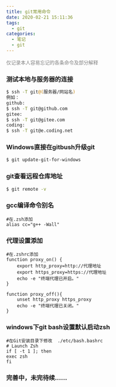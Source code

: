 ```yaml
---
title: git常用命令
date: 2020-02-21 15:11:36
tags: 
  - git
categories: 
  - 笔记
  - git
---
```


<font color=gray size=2 >仅记录本人容易忘记的各条命令及部分解释</font>  

### 测试本地与服务器的连接
``` bash
$ ssh -T git@(服务器/网站名)  
例如：  
github:  
$ ssh -T git@github.com  
gitee:   
$ ssh -T git@gitee.com  
coding:  
$ ssh -T git@e.coding.net
```

### Windows直接在gitbush升级git
``` bash
$ git update-git-for-windows
```

### git查看远程仓库地址
``` bash
$ git remote -v
```

### gcc编译命令别名
``` .zshrc
#在.zsh添加
alias cc="g++ -Wall"
```
### 代理设置添加

``` .zshrc
#在.zshrc添加
function proxy_on() {
    export http_proxy=http://代理地址
    export https_proxy=https://代理地址
    echo -e "终端代理已开启。"
}

function proxy_off(){
    unset http_proxy https_proxy
    echo -e "终端代理已关闭。"
}
```

### windows下git bash设置默认启动zsh

``` .bashrc
#在Git安装目录下修改  ./etc/bash.bashrc
# Launch Zsh
if [ -t 1 ]; then
exec zsh
fi
```



### 完善中，未完待续……
